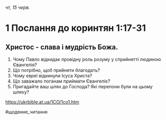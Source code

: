 
_чт, 15 черв._

# 1 Послання до коринтян 1:17-31

## Христос - слава і мудрість Божа.
1. Чому Павло відкидає провідну роль розуму у сприйнятті людиною Євангелія?
2. Що потрібно, щоб прийняти благодать?
3. Чому євреї відкинули Ісуса Христа?
4. Що заважало поганам приймати Євангеліє?
5. Пригадайте ваш шлях до Господа? Які перепони були на цьому шляху?

https://ukrbible.at.ua/1CO/1co1.htm 

#щоденне_читання

